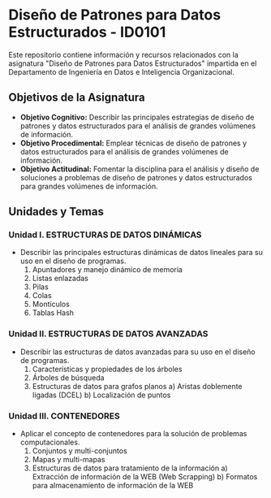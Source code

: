 # Diseño de Patrones para Datos Estructurados - ID0101

Este repositorio contiene información y recursos relacionados con la asignatura "Diseño de Patrones para Datos Estructurados" impartida en el Departamento de Ingeniería en Datos e Inteligencia Organizacional.

## Objetivos de la Asignatura

- **Objetivo Cognitivo:** Describir las principales estrategias de diseño de patrones y datos estructurados para el análisis de grandes volúmenes de información.
- **Objetivo Procedimental:** Emplear técnicas de diseño de patrones y datos estructurados para el análisis de grandes volúmenes de información.
- **Objetivo Actitudinal:** Fomentar la disciplina para el análisis y diseño de soluciones a problemas de diseño de patrones y datos estructurados para grandes volúmenes de información.

## Unidades y Temas

### Unidad I. ESTRUCTURAS DE DATOS DINÁMICAS

- Describir las principales estructuras dinámicas de datos lineales para su uso en el diseño de programas.
  1. Apuntadores y manejo dinámico de memoria
  2. Listas enlazadas
  3. Pilas
  4. Colas
  5. Montículos
  6. Tablas Hash

### Unidad II. ESTRUCTURAS DE DATOS AVANZADAS

- Describir las estructuras de datos avanzadas para su uso en el diseño de programas.
  1. Características y propiedades de los árboles
  2. Árboles de búsqueda
  3. Estructuras de datos para grafos planos
     a) Aristas doblemente ligadas (DCEL)
     b) Localización de puntos

### Unidad III. CONTENEDORES

- Aplicar el concepto de contenedores para la solución de problemas computacionales.
  1. Conjuntos y multi-conjuntos
  2. Mapas y multi-mapas
  3. Estructuras de datos para tratamiento de la información
     a) Extracción de información de la WEB (Web Scrapping)
     b) Formatos para almacenamiento de información de la WEB
